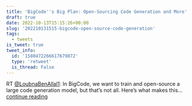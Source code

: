 ```yaml
---
title: 'BigCode''s Big Plan: Open-Sourcing Code Generation and More'
draft: true
date: 2022-10-13T15:15:26+00:00
slug: '202210131515-bigcode-open-source-code-generation'
tags:
  - tweets
is_tweet: true
tweet_info:
  id: '1580472266617679872'
  type: 'retweet'
  is_thread: False
---
```




RT [@LoubnaBenAllal1](https://x.com/LoubnaBenAllal1): In BigCode, we want to train and open-source a large code generation model, but that’s not all. Here’s what makes this… [continue reading](https://x.com/sytelus/status/1580472266617679872)
